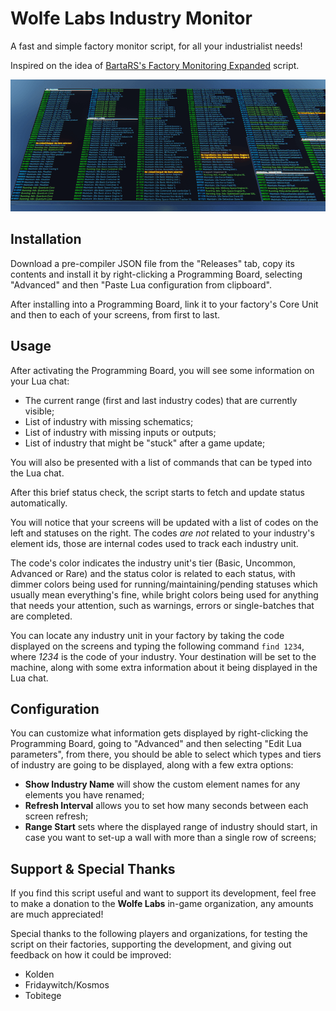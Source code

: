 # Wolfe Labs Industry Monitor

A fast and simple factory monitor script, for all your industrialist needs!

Inspired on the idea of [BartaRS's Factory Monitoring Expanded](https://github.com/BartasRS/Factory-Monitoring-Expanded) script.

![](screenshot.png)

## Installation

Download a pre-compiler JSON file from the "Releases" tab, copy its contents and install it by right-clicking a Programming Board, selecting "Advanced" and then "Paste Lua configuration from clipboard".

After installing into a Programming Board, link it to your factory's Core Unit and then to each of your screens, from first to last.

## Usage

After activating the Programming Board, you will see some information on your Lua chat:
- The current range (first and last industry codes) that are currently visible;
- List of industry with missing schematics;
- List of industry with missing inputs or outputs;
- List of industry that might be "stuck" after a game update;

You will also be presented with a list of commands that can be typed into the Lua chat.

After this brief status check, the script starts to fetch and update status automatically.

You will notice that your screens will be updated with a list of codes on the left and statuses on the right. The codes *are not* related to your industry's element ids, those are internal codes used to track each industry unit.

The code's color indicates the industry unit's tier (Basic, Uncommon, Advanced or Rare) and the status color is related to each status, with dimmer colors being used for running/maintaining/pending statuses which usually mean everything's fine, while bright colors being used for anything that needs your attention, such as warnings, errors or single-batches that are completed.

You can locate any industry unit in your factory by taking the code displayed on the screens and typing the following command `find 1234`, where *1234* is the code of your industry. Your destination will be set to the machine, along with some extra information about it being displayed in the Lua chat.

## Configuration

You can customize what information gets displayed by right-clicking the Programming Board, going to "Advanced" and then selecting "Edit Lua parameters", from there, you should be able to select which types and tiers of industry are going to be displayed, along with a few extra options:

- **Show Industry Name** will show the custom element names for any elements you have renamed;
- **Refresh Interval** allows you to set how many seconds between each screen refresh;
- **Range Start** sets where the displayed range of industry should start, in case you want to set-up a wall with more than a single row of screens;

## Support & Special Thanks

If you find this script useful and want to support its development, feel free to make a donation to the **Wolfe Labs** in-game organization, any amounts are much appreciated!

Special thanks to the following players and organizations, for testing the script on their factories, supporting the development, and giving out feedback on how it could be improved:

- Kolden
- Fridaywitch/Kosmos
- Tobitege